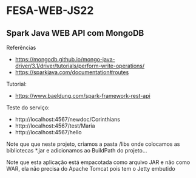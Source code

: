 # FESA-WEB-JS22
## Spark Java WEB API com MongoDB

Referências
- https://mongodb.github.io/mongo-java-driver/3.1/driver/tutorials/perform-write-operations/
- https://sparkjava.com/documentation#routes

Tutorial:
- https://www.baeldung.com/spark-framework-rest-api

Teste do serviço:
- http://localhost:4567/newdoc/Corinthians
- http://localhost:4567/test/Maria
- http://localhost:4567/hello

Note que que neste projeto, criamos a pasta /libs onde colocamos as bibliotecas \*.jar e adicionamos ao BuildPath do projeto...

Note que esta aplicação está empacotada como arquivo JAR e não como WAR, ela não precisa do Apache Tomcat pois tem o Jetty embutido
